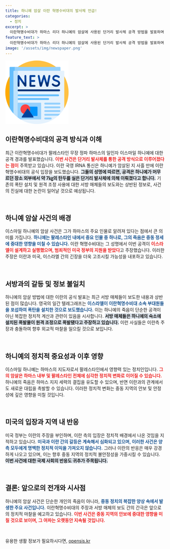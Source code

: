 ```yaml
---
title: 하니예 암살 이란 혁명수비대의 발사체 언급!
categories:
  - 정치
excerpt: >
  이란혁명수비대가 하마스 리더 하니예의 암살에 사용된 단거리 발사체 공격 방법을 발표하며, 이스라엘과 미국을 비난했습니다. 이란과 서방의 상반된 주장으로 진실 공방이 예고됩니다. 클릭해 더 자세한 내용을 확인하세요!
feature_text: >
  이란혁명수비대가 하마스 리더 하니예의 암살에 사용된 단거리 발사체 공격 방법을 발표하며, 이스라엘과 미국을 비난했습니다. 이란과 서방의 상반된 주장으로 진실 공방이 예고됩니다. 클릭해 더 자세한 내용을 확인하세요!
image: '/assets/img/newspaper.png'
---
```


<p><img src="/assets/img/newspaper.png" alt="kimp 속보" /></p>

<h2 data-ke-size="size26">이란혁명수비대의 공격 방식과 이해</h2>

<p data-ke-size="size16">최근 이란혁명수비대가 팔레스타인 무장 정파 하마스의 일인자 이스마일 하니예에 대한 공격 경과를 발표했습니다. <b><span style="color: #ee2323;">이번 사건은 단거리 발사체를 통한 공격 방식으로 이루어졌다는 점이</span></b> 주목받고 있습니다. 이란 국영 IRNA 통신은 하니예가 암살된 지 사흘 만에 이란 혁명수비대의 공식 입장을 보도했습니다. <b><span style="background-color: #21538527;">그들의 성명에 따르면, 공격은 하니예가 머무르던 장소 외부에서 약 7㎏의 탄두를 실은 단거리 발사체에 의해 이뤄졌다고 합니다.</span></b> 기존의 폭탄 설치 및 원격 조정 사용에 대한 서방 매체들의 보도와는 상반된 정보로, 사건의 진실에 대한 논란이 일어날 것으로 예상됩니다.</p>

<p data-ke-size="size16">&nbsp;</p>

<h2 data-ke-size="size26">하니예 암살 사건의 배경</h2>

<p data-ke-size="size16">이스마일 하니예의 암살 사건은 그가 하마스의 주요 인물로 알려져 있다는 점에서 큰 의미를 가집니다. <b><span style="color: #1a5490;">하니예는 팔레스타인 내에서 중요 인물 중 하나로, 그의 죽음은 중동 정세에 중대한 영향을 미칠 수 있습니다.</span></b> 이란 혁명수비대는 그 성명에서 이번 공격이 <b><span style="color: #ee2323;">이스라엘이 설계하고 실행했으며, 범죄적인 미국 정부의 지원을 받았다</span></b>고 주장했습니다. 이러한 주장은 이란과 미국, 이스라엘 간의 긴장을 더욱 고조시킬 가능성을 내포하고 있습니다.</p>

<p data-ke-size="size16">&nbsp;</p>

<h2 data-ke-size="size26">서방과의 갈등 및 정보 불일치</h2>

<p data-ke-size="size16">하니예의 암살 방법에 대한 이란의 공식 발표는 최근 서방 매체들이 보도한 내용과 상반된 점이 많습니다. 영국의 일간 텔레그래프는 <b><span style="color: #1a5490;">이스라엘이 이란혁명수비대 소속 부대원들을 포섭하여 폭탄을 설치한 것으로 보도했습니다.</span></b> 이는 하니예의 죽음이 단순한 공격이 아닌 복잡한 정치적 계산과 관련이 있음을 시사합니다. <b><span style="background-color: #21538527;">서방 매체들은 하니예의 숙소에 설치된 폭발물이 원격 조정으로 폭발됐다고 주장하고 있습니다.</span></b> 이런 사실들은 이란측 주장과 충돌하여 향후 외교적 마찰을 일으킬 것으로 보입니다.</p>

<p data-ke-size="size16">&nbsp;</p>

<h2 data-ke-size="size26">하니예의 정치적 중요성과 이후 영향</h2>

<p data-ke-size="size16">이스마일 하니예는 하마스의 지도자로서 팔레스타인에서 영향력 있는 정치인입니다. <b><span style="color: #ee2323;">그의 암살은 하마스 내부 및 팔레스타인 전체에 심각한 정치적 변화로 이어질 수 있습니다.</span></b> 하니예의 죽음은 하마스 지지 세력의 결집을 유도할 수 있으며, 반면 이란과의 관계에서도 새로운 대립을 촉발할 수 있습니다. 이러한 정치적 변화는 중동 지역의 안보 및 안정성에 깊은 영향을 미칠 것입니다.</p>

<p data-ke-size="size16">&nbsp;</p>

<h2 data-ke-size="size26">미국의 입장과 지역 내 반응</h2>

<p data-ke-size="size16">미국 정부는 이란의 주장을 부인하며, 이란 측의 입장은 정치적 배경에서 나온 것임을 지적하고 있습니다. <b><span style="color: #1a5490;">미국과 이란 간의 갈등은 계속해서 심화되고 있으며, 이러한 사건은 양측 모두에게 명백한 정치적 이익을 가져오지 않습니다.</span></b> 그러나 이란의 반응은 매우 강경하게 나오고 있으며, 이는 향후 중동 지역의 정치적 불안정성을 가중시킬 수 있습니다. <b><span style="background-color: #21538527;">이번 사건에 대한 국제 사회의 반응도 귀추가 주목됩니다.</span></b></p>

<p data-ke-size="size16">&nbsp;</p>

<h2 data-ke-size="size26">결론: 앞으로의 전개와 시사점</h2>

<p data-ke-size="size16">하니예의 암살 사건은 단순한 개인의 죽음이 아니라, <b><span style="color: #1a5490;">중동 정치의 복잡한 양상 속에서 발생한 주요 사건입니다.</span></b> 이란혁명수비대의 주장과 서방 매체의 보도 간의 간극은 앞으로의 정치적 마찰을 예고하고 있습니다. <b><span style="color: #ee2323;">이번 사건은 중동 지역의 안보에 중대한 영향을 미칠 것으로 보이며, 그 여파는 오랫동안 지속될 것입니다.</span></b></p>

<p data-ke-size="size16">&nbsp;</p>
유용한 생활 정보가 필요하시다면, <a href="https://opensis.kr" rel="dofollow">opensis.kr</a>



